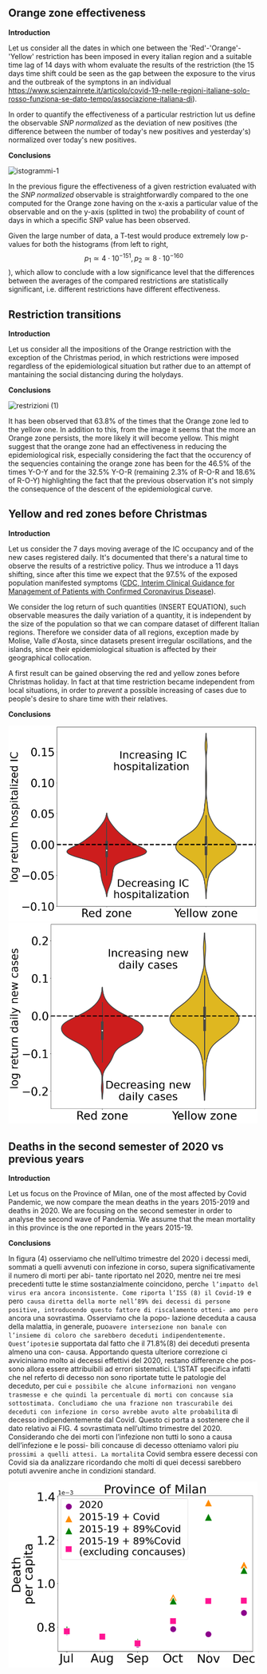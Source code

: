
## Orange zone effectiveness
**Introduction**

Let us consider all the dates in which one between the 'Red'-'Orange'-'Yellow' restriction has been imposed in every italian region and a suitable time lag of 14 days with whom evaluate the results of the restriction (the 15 days time shift could be seen as the gap between the exposure to the virus and the outbreak of the symptons in an individual https://www.scienzainrete.it/articolo/covid-19-nelle-regioni-italiane-solo-rosso-funziona-se-dato-tempo/associazione-italiana-di).

In order to quantify the effectiveness of a particular restriction lut us define the observable *SNP normalized* as the deviation of new positives (the difference between the number of today's new positives and yesterday's) normalized over today's new positives.

**Conclusions**

![istogrammi-1](https://user-images.githubusercontent.com/72971538/118391005-668bf380-b632-11eb-80b4-52709f2368cb.png)

In the previous figure the effectiveness of a given restriction evaluated with the *SNP normalized* observable is straightforwardly compared to the one computed for the Orange zone having on the x-axis a particular value of the observable and on the y-axis (splitted in two) the probability of count of days in which a specific SNP value has been observed.

Given the large number of data, a T-test would produce extremely low p-values for both the histograms (from left to right, $$p_1 \simeq 4\cdot 10^{-151}, p_2 \simeq 8\cdot 10^{-160}$$), which allow to conclude with a low significance level that the differences between the averages of the compared restrictions are statistically significant, i.e. different restrictions have different effectiveness.

## Restriction transitions 
**Introduction**

Let us consider all the impositions of the Orange restriction with the exception of the Christmas period, in which restrictions were imposed regardless of the epidemiological situation but rather due to an attempt of mantaining the social distancing during the holydays.

**Conclusions**

![restrizioni (1)](https://user-images.githubusercontent.com/72971538/118390961-2e84b080-b632-11eb-9a9c-b7e337a508ce.png)

It has been observed that 63.8% of the times that the Orange zone led to the yellow one. In addition to this, from the image it seems that the more an Orange zone persists, the more likely it will become yellow. This might suggest that the orange zone had an effectiveness in reducing the epidemiological risk, especially considering the fact that the occurency of the sequencies containing the orange zone has been for the 46.5% of the times Y-O-Y and for the 32.5% Y-O-R (remaining 2.3% of R-O-R and 18.6% of R-O-Y) highlighting the fact that the previous observation it's not simply the consequence of the descent of the epidemiological curve. 

## Yellow and red zones before Christmas
**Introduction**

Let us consider the 7 days moving average of the IC occupancy and of the new cases registered daily. 
It's documented that there's a natural time to observe the results of a restrictive policy. Thus we introduce a 11 days shifting, since after this time we expect that the 97.5% of the exposed population manifested symptoms ([CDC, Interim Clinical Guidance for Management of Patients with Confirmed Coronavirus Disease](https://www.cdc.gov/coronavirus/2019-ncov/hcp/clinical-guidance-management-patients.html)). 

We consider the log return of such quantities (INSERT EQUATION), such observable
measures the daily variation of a quantity, it is independent by the size of the population so that we can compare dataset of different Italian regions.
Therefore we consider data of all regions, exception made by Molise, Valle d'Aosta, since datasets present irregular oscillations, and the islands, since their epidemiological situation is affected by their geographical collocation.

A first result can be gained observing the red and yellow zones before Christmas holiday. In fact at that time restriction became independent from local situations, in order to *prevent* a possible increasing of cases due to people's desire to share time with their relatives. 

**Conclusions**

<img src="images/logreturn_IC.png"  width="500"/>  <img src="images/logreturn_new_cases.png"  width="500"/>  


## Deaths in the second semester of 2020 vs previous years

**Introduction**

Let us focus on the Province of Milan, one of the most affected by Covid Pandemic, we now compare the mean deaths in the years 2015-2019 and deaths in 2020. We are focusing on the second semester in order to analyse the second wave of Pandemia.
We assume that the mean mortality in this province is the one reported in the years 2015-19.


**Conclusions**


 In figura (4) osserviamo che nell’ultimo trimestre
del 2020 i decessi medi, sommati a quelli avvenuti con infezione
in corso, supera significativamente il numero di morti per abi-
tante riportato nel 2020, mentre nei tre mesi precedenti tutte
le stime sostanzialmente coincidono, perch`e l’impatto del virus
era ancora inconsistente. Come riporta l’ISS (8) il Covid-19 `e
pero` causa diretta della morte nell’89% dei decessi di persone
positive, introducendo questo fattore di riscalamento otteni-
amo pero` ancora una sovrastima. Osserviamo che la popo-
lazione deceduta a causa della malattia, in generale, puo` avere
intersezione non banale con l’insieme di coloro che sarebbero
deceduti indipendentemente. Quest’ipotesi `e supportata dal
fatto che il 71.8%(8) dei deceduti presenta almeno una con-
causa. Apportando questa ulteriore correzione ci avviciniamo
molto ai decessi effettivi del 2020, restano differenze che pos-
sono allora essere attribuibili ad errori sistematici. L’ISTAT
specifica infatti che nel referto di decesso non sono riportate
tutte le patologie del deceduto, per cui `e possibile che alcune informazioni non vengano trasmesse e che quindi la percentuale di morti con concause sia sottostimata.
Concludiamo che una frazione non trascurabile dei deceduti con infezione in corso avrebbe avuto alte probabilit`a di decesso indipendentemente dal Covid. Questo ci porta a sostenere che il dato relativo ai
FIG. 4
sovrastimata nell’ultimo trimestre del 2020. Considerando che dei morti con l’infezione non tutti lo sono a causa dell’infezione e le possi- bili concause di decesso otteniamo valori piu` prossimi a quelli attesi.
La mortalit`a Covid sembra essere
decessi con Covid sia da analizzare ricordando che molti di quei decessi sarebbero potuti avvenire anche in condizioni standard.

<img src="images/deaths_milan.png"  width="500"/>  
